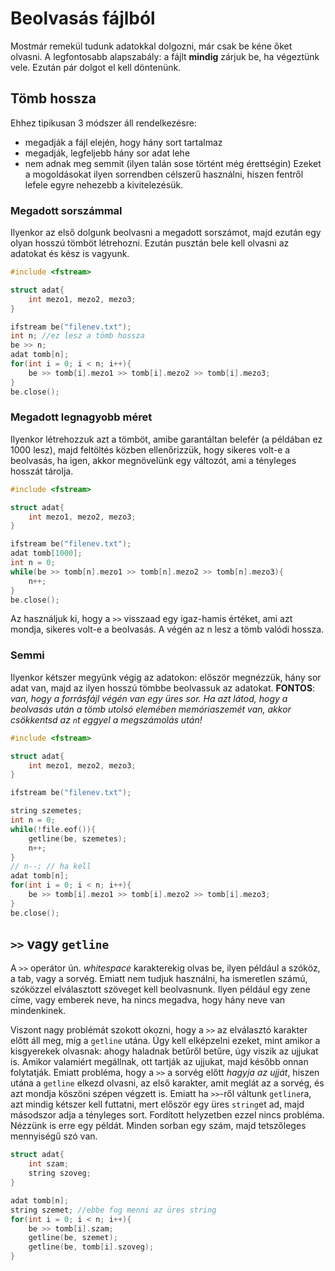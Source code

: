 # Beolvasás fájlból

Mostmár remekül tudunk adatokkal dolgozni, már csak be kéne őket olvasni. A legfontosabb alapszabály: a fájlt **mindig** zárjuk be, ha végeztünk vele.
Ezután pár dolgot el kell döntenünk.

## Tömb hossza

Ehhez tipikusan 3 módszer áll rendelkezésre:

- megadják a fájl elején, hogy hány sort tartalmaz
- megadják, legfeljebb hány sor adat lehe
- nem adnak meg semmit (ilyen talán sose történt még érettségin)
  Ezeket a mogoldásokat ilyen sorrendben célszerű használni, hiszen fentről lefele egyre nehezebb a kivitelezésük.

### Megadott sorszámmal

Ilyenkor az első dolgunk beolvasni a megadott sorszámot, majd ezután egy olyan hosszú tömböt létrehozni. Ezután pusztán bele kell olvasni az adatokat és kész is vagyunk.

```cpp
#include <fstream>

struct adat{
    int mezo1, mezo2, mezo3;
}

ifstream be("filenev.txt");
int n; //ez lesz a tömb hossza
be >> n;
adat tomb[n];
for(int i = 0; i < n; i++){
    be >> tomb[i].mezo1 >> tomb[i].mezo2 >> tomb[i].mezo3;
}
be.close();
```

### Megadott legnagyobb méret

Ilyenkor létrehozzuk azt a tömböt, amibe garantáltan belefér (a példában ez 1000 lesz), majd feltöltés közben ellenőrizzük, hogy sikeres volt-e a beolvasás, ha igen, akkor megnövelünk egy változót, ami a tényleges hosszát tárolja.

```cpp
#include <fstream>

struct adat{
    int mezo1, mezo2, mezo3;
}

ifstream be("filenev.txt");
adat tomb[1000];
int n = 0;
while(be >> tomb[n].mezo1 >> tomb[n].mezo2 >> tomb[n].mezo3){
    n++;
}
be.close();
```

Az használjuk ki, hogy a `>>` visszaad egy igaz-hamis értéket, ami azt mondja, sikeres volt-e a beolvasás. A végén az n lesz a tömb valódi hossza.

### Semmi

Ilyenkor kétszer megyünk végig az adatokon: először megnézzük, hány sor adat van, majd az ilyen hosszú tömbbe beolvassuk az adatokat. **FONTOS**: _van, hogy a forrásfájl végén van egy üres sor. Ha azt látod, hogy a beolvasás után a tömb utolsó elemében memóriaszemét van, akkor csökkentsd az `n`t eggyel a megszámolás után!_

```cpp
#include <fstream>

struct adat{
    int mezo1, mezo2, mezo3;
}

ifstream be("filenev.txt");

string szemetes;
int n = 0;
while(!file.eof()){
    getline(be, szemetes);
    n++;
}
// n--; // ha kell
adat tomb[n];
for(int i = 0; i < n; i++){
    be >> tomb[i].mezo1 >> tomb[i].mezo2 >> tomb[i].mezo3;
}
be.close();
```

## `>>` vagy `getline`

A `>>` operátor ún. _whitespace_ karakterekig olvas be, ilyen például a szóköz, a tab, vagy a sorvég. Emiatt nem tudjuk használni, ha ismeretlen számú, szóközzel elválasztott szöveget kell beolvasnunk. Ilyen például egy zene címe, vagy emberek neve, ha nincs megadva, hogy hány neve van mindenkinek.

Viszont nagy problémát szokott okozni, hogy a `>>` az elválasztó karakter előtt áll meg, míg a `getline` utána. Úgy kell elképzelni ezeket, mint amikor a kisgyerekek olvasnak: ahogy haladnak betűről betűre, úgy viszik az ujjukat is. Amikor valamiért megállnak, ott tartják az ujjukat, majd később onnan folytatják. Emiatt probléma, hogy a `>>` a sorvég előtt _hagyja az ujját_, hiszen utána a `getline` elkezd olvasni, az első karakter, amit meglát az a sorvég, és azt mondja köszöni szépen végzett is. Emiatt ha `>>`-ről váltunk `getline`ra, azt mindig kétszer kell futtatni, mert először egy üres `string`et ad, majd másodszor adja a tényleges sort. Fordított helyzetben ezzel nincs probléma. Nézzünk is erre egy példát. Minden sorban egy szám, majd tetszőleges mennyiségű szó van.

```cpp
struct adat{
    int szam;
    string szoveg;
}

adat tomb[n];
string szemet; //ebbe fog menni az üres string
for(int i = 0; i < n; i++){
    be >> tomb[i].szam;
    getline(be, szemet);
    getline(be, tomb[i].szoveg);
}
```
